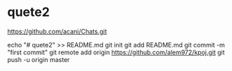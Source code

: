 # quete2


https://github.com/acani/Chats.git

echo "# quete2" >> README.md
git init
git add README.md
git commit -m "first commit"
git remote add origin https://github.com/alem972/kpoj.git
git push -u origin master

